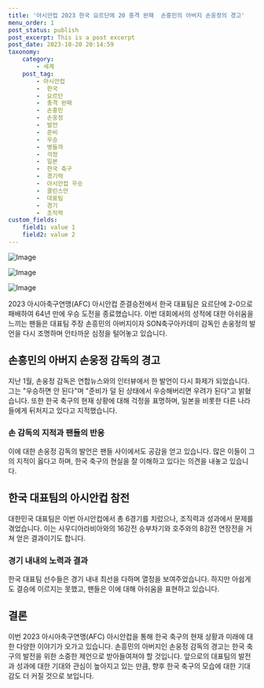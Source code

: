 ```yaml
---
title: '아시안컵 2023 한국 요르단에 20 충격 완패  손흥민의 아버지 손웅정의 경고'
menu_order: 1
post_status: publish
post_excerpt: This is a post excerpt
post_date: 2023-10-20 20:14:59
taxonomy:
    category:
        - 세계
    post_tag:
        - 아시안컵
        -  한국
        -  요르단
        -  충격 완패
        -  손흥민
        -  손웅정
        -  발언
        -  준비
        -  우승
        -  병들까
        -  걱정
        -  일본
        -  한국 축구
        -  경기력
        -  아시안컵 우승
        -  클린스만
        -  대표팀
        -  경기
        -  조직력
custom_fields:
    field1: value 1
    field2: value 2
---
```


![Image](https://imgnews.pstatic.net/image/015/2024/02/07/0004946092_001_20240207090301012.jpg?type=w647)

![Image](https://imgnews.pstatic.net/image/015/2024/02/07/0004946092_002_20240207090301051.jpg?type=w647)

![Image](https://imgnews.pstatic.net/image/015/2024/02/07/0004946092_003_20240207090301088.jpg?type=w647)


2023 아시아축구연맹(AFC) 아시안컵 준결승전에서 한국 대표팀은 요르단에 2-0으로 패배하여 64년 만에 우승 도전을 종료했습니다. 이번 대회에서의 성적에 대한 아쉬움을 느끼는 팬들은 대표팀 주장 손흥민의 아버지이자 SON축구아카데미 감독인 손웅정의 발언을 다시 조명하며 안타까운 심정을 털어놓고 있습니다.

## 손흥민의 아버지 손웅정 감독의 경고
지난 1월, 손웅정 감독은 연합뉴스와의 인터뷰에서 한 발언이 다시 화제가 되었습니다. 그는 "우승하면 안 된다"며 "준비가 덜 된 상태에서 우승해버리면 우려가 된다"고 밝혔습니다. 또한 한국 축구의 현재 상황에 대해 걱정을 표명하며, 일본을 비롯한 다른 나라들에게 뒤처지고 있다고 지적했습니다.

### 손 감독의 지적과 팬들의 반응
이에 대한 손웅정 감독의 발언은 팬들 사이에서도 공감을 얻고 있습니다. 많은 이들이 그의 지적이 옳다고 하며, 한국 축구의 현실을 잘 이해하고 있다는 의견을 내놓고 있습니다.

## 한국 대표팀의 아시안컵 참전
대한민국 대표팀은 이번 아시안컵에서 총 6경기를 치렀으나, 조직력과 성과에서 문제를 겪었습니다. 이는 사우디아라비아와의 16강전 승부차기와 호주와의 8강전 연장전을 거쳐 얻은 결과이기도 합니다.

### 경기 내내의 노력과 결과
한국 대표팀 선수들은 경기 내내 최선을 다하며 열정을 보여주었습니다. 하지만 아쉽게도 결승에 이르지는 못했고, 팬들은 이에 대해 아쉬움을 표현하고 있습니다.

## 결론
이번 2023 아시아축구연맹(AFC) 아시안컵을 통해 한국 축구의 현재 상황과 미래에 대한 다양한 이야기가 오가고 있습니다. 손흥민의 아버지인 손웅정 감독의 경고는 한국 축구의 발전을 위한 소중한 제언으로 받아들여져야 할 것입니다. 앞으로의 대표팀의 발전과 성과에 대한 기대와 관심이 높아지고 있는 만큼, 향후 한국 축구의 모습에 대한 기대감도 더 커질 것으로 보입니다.
